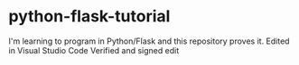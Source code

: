 # python-flask-tutorial
I'm learning to program in Python/Flask and this repository proves it.
Edited in Visual Studio Code
Verified and signed edit